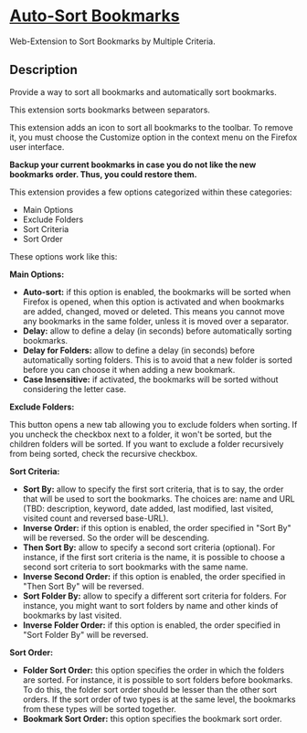 [Auto-Sort Bookmarks](https://addons.mozilla.org/en-US/firefox/addon/auto-sort-bookmarks/)
==========================================================================================

Web-Extension to Sort Bookmarks by Multiple Criteria.

Description
-----------

Provide a way to sort all bookmarks and automatically sort bookmarks.

This extension sorts bookmarks between separators.

This extension adds an icon to sort all bookmarks to the toolbar. To remove it, you must choose the Customize option  in the context menu on the Firefox user interface.

**Backup your current bookmarks in case you do not like the new bookmarks order. Thus, you could restore them.**

This extension provides a few options categorized within these categories:
* Main Options
* Exclude Folders
* Sort Criteria
* Sort Order

These options work like this:

**Main Options:**

* **Auto-sort:** if this option is enabled, the bookmarks will be sorted when Firefox is opened, when this option is activated and when bookmarks are added, changed, moved or deleted.
This means you cannot move any bookmarks in the same folder, unless it is moved over a separator.
* **Delay:** allow to define a delay (in seconds) before automatically sorting bookmarks.
* **Delay for Folders:** allow to define a delay (in seconds) before automatically sorting folders. This is to avoid that a new folder is sorted before you can choose it when adding a new bookmark.
* **Case Insensitive:** if activated, the bookmarks will be sorted without considering the letter case.

**Exclude Folders:**

This button opens a new tab allowing you to exclude folders when sorting. If you uncheck the checkbox next to a folder, it won't be sorted, but the children folders will be sorted.
If you want to exclude a folder recursively from being sorted, check the recursive checkbox.

**Sort Criteria:**

* **Sort By:** allow to specify the first sort criteria, that is to say, the order that will be used to sort the bookmarks. The choices are: name and URL (TBD: description, keyword, date added, last modified, last visited, visited count and reversed base-URL).
* **Inverse Order:** if this option is enabled, the order specified in "Sort By" will be reversed. So the order will be descending.
* **Then Sort By:** allow to specify a second sort criteria (optional). For instance, if the first sort criteria is the name, it is possible to choose a second sort criteria to sort bookmarks with the same name.
* **Inverse Second Order:** if this option is enabled, the order specified in "Then Sort By" will be reversed.
* **Sort Folder By:** allow to specify a different sort criteria for folders. For instance, you might want to sort folders by name and other kinds of bookmarks by last visited.
* **Inverse Folder Order:** if this option is enabled, the order specified in "Sort Folder By" will be reversed.

**Sort Order:**

* **Folder Sort Order:** this option specifies the order in which the folders are sorted. For instance, it is possible to sort folders before bookmarks. To do this, the folder sort order should be lesser than the other sort orders.
If the sort order of two types is at the same level, the bookmarks from these types will be sorted together.
* **Bookmark Sort Order:** this option specifies the bookmark sort order.

